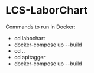 # LCS-LaborChart

Commands to run in Docker:
- cd labochart 
- docker-compose up --build
- cd ..
- cd apitagger
- docker-compose up --build
